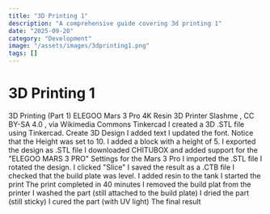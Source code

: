 ```yaml
---
title: "3D Printing 1"
description: "A comprehensive guide covering 3d printing 1"
date: "2025-09-20"
category: "Development"
image: "/assets/images/3dprinting1.png"
tags: []
---
```


# 3D Printing 1

3D Printing (Part 1) ELEGOO Mars 3 Pro 4K Resin 3D Printer Slashme , CC BY-SA 4.0 , via Wikimedia Commons Tinkercad I created a 3D .STL file using Tinkercad. Create 3D Design I added text I updated the font. Notice that the Height was set to 10. I added a block with a height of 5. I exported the design as .STL file I downloaded CHITUBOX and added support for the "ELEGOO MARS 3 PRO" Settings for the Mars 3 Pro I imported the .STL file I rotated the design. I clicked "Slice" I saved the result as a .CTB file I checked that the build plate was level. I added resin to the tank I started the print The print completed in 40 minutes I removed the build plat from the printer I washed the part (still attached to the build plate) I dried the part (still sticky) I cured the part (with UV light) The final result
